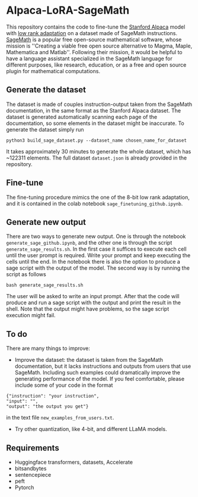 # Alpaca-LoRA-SageMath

This repository contains the code to fine-tune the [Stanford Alpaca](https://github.com/tatsu-lab/stanford_alpaca) model with [low rank adaptation](https://github.com/tloen/alpaca-lora) on a dataset made of SageMath instructions. [SageMath](https://www.sagemath.org/) is a popular free open-source mathematical software, whose mission is ''Creating a viable free open source alternative to Magma, Maple, Mathematica and Matlab''. Following their mission, it would be helpful to have a language assistant specialized in the SageMath language for different purposes, like research, education, or as a free and open source plugin for mathematical computations.

## Generate the dataset
The dataset is made of couples instruction-output taken from the SageMath documentation, in the same format as the Stanford Alpaca dataset. The dataset is generated automatically scanning each page of the documentation, so some elements in the dataset might be inaccurate. To generate the dataset simply run 

```
python3 build_sage_dataset.py --dataset_name chosen_name_for_dataset
```
It takes approximately 30 minutes to generate the whole dataset, which has ~122311 elements. The full dataset `dataset.json` is already provided in the repository.

## Fine-tune

The fine-tuning procedure mimics the one of the 8-bit low rank adaptation, and it is contained in the colab notebook `sage_finetuning_github.ipynb`.

## Generate new output
There are two ways to generate new output. One is through the notebook `generate_sage_github.ipynb`, and the other one is through the script `generate_sage_results.sh`. In the first case it suffices to execute each cell until the user prompt is required. Write your prompt and keep executing the cells until the end. In the notebook there is also the option to produce a sage script with the output of the model. The second way is by running the script as follows
```
bash generate_sage_results.sh
```
The user will be asked to write an input prompt. After that the code will produce and run a sage script with the output and print the result in the shell. Note that the output might have problems, so the sage script execution might fail.

## To do
There are many things to improve:
- Improve the dataset: the dataset is taken from the SageMath documentation, but it lacks instructions and outputs from users that use SageMath. Including such examples could dramatically improve the generating performance of the model. If you feel comfortable, please include some of your code in the format
```
{"instruction": "your instruction",
"input": "",
"output": "the output you get"}
```
in the text file `new_examples_from_users.txt`.
- Try other quantization, like 4-bit, and different LLaMA models.

## Requirements
- Huggingface transformers, datasets, Accelerate
- bitsandbytes 
- sentencepiece
- peft
- Pytorch



